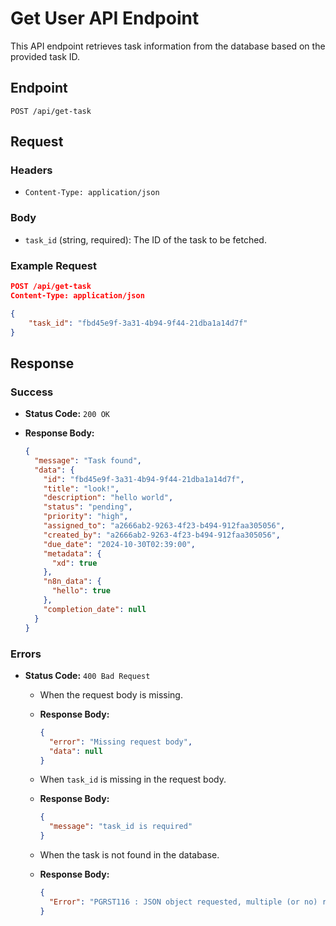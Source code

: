 # Get User API Endpoint

This API endpoint retrieves task information from the database based on the provided task ID.

## Endpoint

`POST /api/get-task`

## Request

### Headers

- `Content-Type: application/json`

### Body

- `task_id` (string, required): The ID of the task to be fetched.

### Example Request

```json
POST /api/get-task
Content-Type: application/json

{
    "task_id": "fbd45e9f-3a31-4b94-9f44-21dba1a14d7f"
}
```

## Response

### Success

- **Status Code:** `200 OK`

- **Response Body:**
  ```json
  {
    "message": "Task found",
    "data": {
      "id": "fbd45e9f-3a31-4b94-9f44-21dba1a14d7f",
      "title": "look!",
      "description": "hello world",
      "status": "pending",
      "priority": "high",
      "assigned_to": "a2666ab2-9263-4f23-b494-912faa305056",
      "created_by": "a2666ab2-9263-4f23-b494-912faa305056",
      "due_date": "2024-10-30T02:39:00",
      "metadata": {
        "xd": true
      },
      "n8n_data": {
        "hello": true
      },
      "completion_date": null
    }
  }
  ```

### Errors

- **Status Code:** `400 Bad Request`

  - When the request body is missing.
  - **Response Body:**

    ```json
    {
      "error": "Missing request body",
      "data": null
    }
    ```

  - When `task_id` is missing in the request body.
  - **Response Body:**

    ```json
    {
      "message": "task_id is required"
    }
    ```

  - When the task is not found in the database.
  - **Response Body:**

    ```json
    {
      "Error": "PGRST116 : JSON object requested, multiple (or no) rows returned"
    }
    ```
